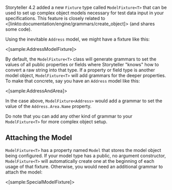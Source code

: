 <!--title: Configuring Input Models with ModelFixture -->


Storyteller 4.2 added a new `Fixture` type called `ModelFixture<T>` that can be used to set up complex object models
necessary for test data input in your specifications. This feature is closely related to <[linkto:documentation/engine/grammars/create_object]> (and shares some code).

Using the inevitable `Address` model, we might have a fixture like this:

<[sample:AddressModelFixture]>

By default, the `ModelFixture<T>` class will generate grammars to set the values of all public properties or fields where
Storyteller "knows" how to convert a raw string into that type. If a property or field type is another model object,
`ModelFixture<T>` will add grammars for the deeper properties. To make that concrete, say you have an `Address` model like
this:

<[sample:AddressAndArea]>

In the case above, `ModelFixture<Address>` would add a grammar to set the value of the `Address.Area.Name` property.

Do note that you can add any other kind of grammar to your `ModelFixture<T>` for more complex object setup.

## Attaching the Model

`ModelFixture<T>` has a property named `Model` that stores the model object being configured. If your model type has a
public, no argument constructor, `ModelFixture<T>` will automatically create one at the beginning of each usage of that
fixture. Otherwise, you would need an additional grammar to attach the model:

<[sample:SpecialModelFixture]>

